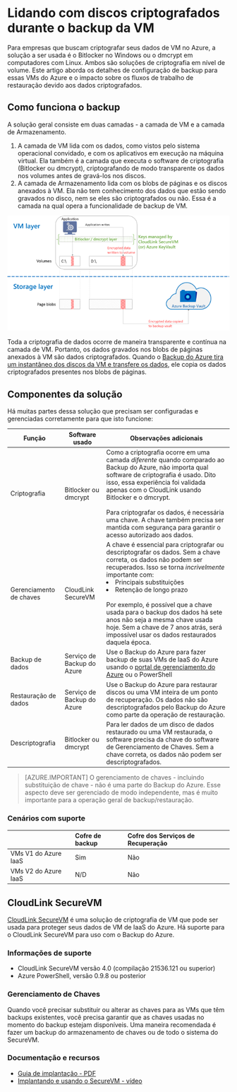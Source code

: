 <properties
   pageTitle="Backup do Azure - Backup das VMs de IaaS do Azure com discos criptografados | Microsoft Azure"
   description="Saiba como o Backup do Azure trata dados criptografados usando o BitLocker ou dmcrypt durante o backup de VM de IaaS. Este artigo o prepara para as diferenças nas experiências de backup e restauração ao lidar com discos criptografados."
   services="backup"
   documentationCenter=""
   authors="pallavijoshi"
   manager="vijayts"
   editor=""/>
<tags
   ms.service="backup"
   ms.devlang="na"
   ms.topic="article"
   ms.tgt_pltfrm="na"
   ms.workload="storage-backup-recovery"
   ms.date="07/01/2016"
   ms.author="markgal; jimpark; trinadhk"/>

# Lidando com discos criptografados durante o backup da VM

Para empresas que buscam criptografar seus dados de VM no Azure, a solução a ser usada é o Bitlocker no Windows ou o dmcrypt em computadores com Linux. Ambos são soluções de criptografia em nível de volume. Este artigo aborda os detalhes de configuração de backup para essas VMs do Azure e o impacto sobre os fluxos de trabalho de restauração devido aos dados criptografados.

## Como funciona o backup

A solução geral consiste em duas camadas - a camada de VM e a camada de Armazenamento.

1. A camada de VM lida com os dados, como vistos pelo sistema operacional convidado, e com os aplicativos em execução na máquina virtual. Ela também é a camada que executa o software de criptografia (Bitlocker ou dmcrypt), criptografando de modo transparente os dados nos volumes antes de gravá-los nos discos.
2. A camada de Armazenamento lida com os blobs de páginas e os discos anexados à VM. Ela não tem conhecimento dos dados que estão sendo gravados no disco, nem se eles são criptografados ou não. Essa é a camada na qual opera a funcionalidade de backup de VM.

![Como a criptografia do Bitlocker e o backup de VM do Azure coexistem](./media/backup-azure-vms-encryption/how-it-works.png)

Toda a criptografia de dados ocorre de maneira transparente e contínua na camada de VM. Portanto, os dados gravados nos blobs de páginas anexados à VM são dados criptografados. Quando o [Backup do Azure tira um instantâneo dos discos da VM e transfere os dados](backup-azure-vms-introduction.md#how-does-azure-back-up-virtual-machines), ele copia os dados criptografados presentes nos blobs de páginas.

## Componentes da solução

Há muitas partes dessa solução que precisam ser configuradas e gerenciadas corretamente para que isto funcione:

| Função | Software usado | Observações adicionais |
| -------- | ------------- | ------- |
| Criptografia | Bitlocker ou dmcrypt | Como a criptografia ocorre em uma camada *diferente* quando comparado ao Backup do Azure, não importa qual software de criptografia é usado. Dito isso, essa experiência foi validada apenas com o CloudLink usando Bitlocker e o dmcrypt.<br><br> Para criptografar os dados, é necessária uma chave. A chave também precisa ser mantida com segurança para garantir o acesso autorizado aos dados. |
| Gerenciamento de chaves | CloudLink SecureVM | A chave é essencial para criptografar ou descriptografar os dados. Sem a chave correta, os dados não podem ser recuperados. Isso se torna *incrivelmente* importante com:<br><li>Principais substituições<li>Retenção de longo prazo<br><br>Por exemplo, é possível que a chave usada para o backup dos dados há sete anos não seja a mesma chave usada hoje. Sem a chave de 7 anos atrás, será impossível usar os dados restaurados daquela época.|
| Backup de dados | Serviço de Backup do Azure | Use o Backup do Azure para fazer backup de suas VMs de IaaS do Azure usando o [portal de gerenciamento do Azure](http://manage.windowsazure.com) ou o PowerShell |
| Restauração de dados | Serviço de Backup do Azure | Use o Backup do Azure para restaurar discos ou uma VM inteira de um ponto de recuperação. Os dados não são descriptografados pelo Backup do Azure como parte da operação de restauração.|
| Descriptografia | Bitlocker ou dmcrypt | Para ler dados de um disco de dados restaurado ou uma VM restaurada, o software precisa da chave do software de Gerenciamento de Chaves. Sem a chave correta, os dados não podem ser descriptografados. |

> [AZURE.IMPORTANT]  O gerenciamento de chaves - incluindo substituição de chave - não é uma parte do Backup do Azure. Esse aspecto deve ser gerenciado de modo independente, mas é muito importante para a operação geral de backup/restauração.

### Cenários com suporte


| &nbsp; | Cofre de backup | Cofre dos Serviços de Recuperação |
| :-- | :-- | :-- |
| VMs V1 do Azure IaaS | Sim | Não |
| VMs V2 do Azure IaaS | N/D | Não |


## CloudLink SecureVM

[CloudLink SecureVM](http://www.cloudlinktech.com/choose-your-cloud/microsoft-azure/) é uma solução de criptografia de VM que pode ser usada para proteger seus dados de VM de IaaS do Azure. Há suporte para o CloudLink SecureVM para uso com o Backup do Azure.

### Informações de suporte

- CloudLink SecureVM versão 4.0 (compilação 21536.121 ou superior)
- Azure PowerShell, versão 0.9.8 ou posterior

### Gerenciamento de Chaves

Quando você precisar substituir ou alterar as chaves para as VMs que têm backups existentes, você precisa garantir que as chaves usadas no momento do backup estejam disponíveis. Uma maneira recomendada é fazer um backup do armazenamento de chaves ou de todo o sistema do SecureVM.

### Documentação e recursos

- [Guia de implantação - PDF](http://www.cloudlinktech.com/Azure/CL_SecureVM_4_0_DG_EMC_Azure_R2.pdf)
- [Implantando e usando o SecureVM - vídeo](https://www.youtube.com/watch?v=8AIRe92UDNg)

<!---HONumber=AcomDC_0803_2016-->